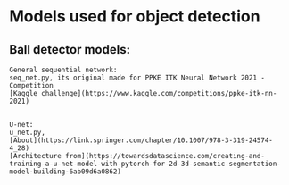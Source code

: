 
# Models used for object detection

  ## Ball detector models:
    General sequential network: 
    seq_net.py, its original made for PPKE ITK Neural Network 2021 - Competition
    [Kaggle challenge](https://www.kaggle.com/competitions/ppke-itk-nn-2021)
    
    
    U-net: 
    u_net.py, 
    [About](https://link.springer.com/chapter/10.1007/978-3-319-24574-4_28)
    [Architecture from](https://towardsdatascience.com/creating-and-training-a-u-net-model-with-pytorch-for-2d-3d-semantic-segmentation-model-building-6ab09d6a0862)
